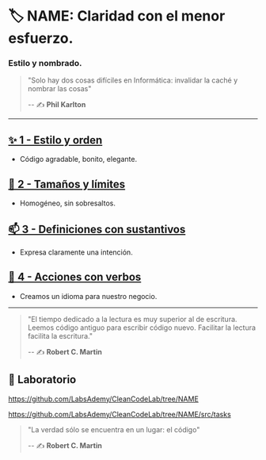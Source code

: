 # 🏷️ NAME: Claridad con el menor esfuerzo.

### Estilo y nombrado.

> "Solo hay dos cosas difíciles en Informática: invalidar la caché y nombrar las cosas"
>
> -- ✍️ **Phil Karlton**

---

## [✨ 1 - Estilo y orden](https://github.com/BitAdemy/CleanCode/tree/NAME/1-estilo_y_orden.md)

- Código agradable, bonito, elegante.

## [📏 2 - Tamaños y límites](https://github.com/BitAdemy/CleanCode/tree/NAME/2-tamanos_y_limites.md)

- Homogéneo, sin sobresaltos.

## [📫 3 - Definiciones con sustantivos](https://github.com/BitAdemy/CleanCode/tree/NAME/3-definiciones_con_sustantivos.md)

- Expresa claramente una intención.

## [💪 4 - Acciones con verbos](https://github.com/BitAdemy/CleanCode/tree/NAME/4-acciones_con_verbos.md)

- Creamos un idioma para nuestro negocio.

---

> "El tiempo dedicado a la lectura es muy superior al de escritura.
> Leemos código antiguo para escribir código nuevo.
> Facilitar la lectura facilita la escritura."
>
> -- ✍️ **Robert C. Martin**


## 📝 Laboratorio

https://github.com/LabsAdemy/CleanCodeLab/tree/NAME

https://github.com/LabsAdemy/CleanCodeLab/tree/NAME/src/tasks

> "La verdad sólo se encuentra en un lugar: el código"
>
> -- ✍️ **Robert C. Martin**

